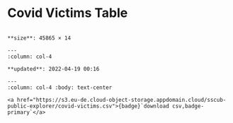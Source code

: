 
# Covid Victims Table

````{panels} :column: col-4

**size**: 45865 × 14

---
:column: col-4

**updated**: 2022-04-19 00:16

---
:column: col-4 :body: text-center

<a href="https://s3.eu-de.cloud-object-storage.appdomain.cloud/sscub-public-explorer/covid-victims.csv">{badge}`download csv,badge-primary`</a>

````

